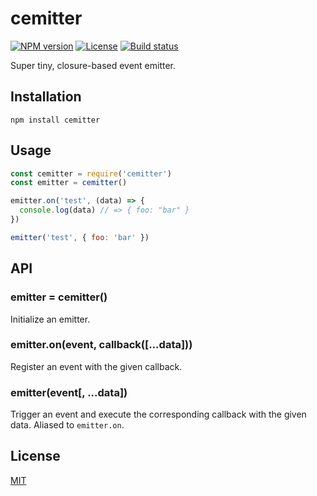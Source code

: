 # cemitter

[![NPM version][npm-img]][npm-url]
[![License][license-img]][license-url]
[![Build status][travis-img]][travis-url]

Super tiny, closure-based event emitter.

## Installation

```
npm install cemitter
```

## Usage

``` javascript
const cemitter = require('cemitter')
const emitter = cemitter()

emitter.on('test', (data) => {
  console.log(data) // => { foo: "bar" }
})

emitter('test', { foo: 'bar' })
```

## API

### emitter = cemitter()

Initialize an emitter.

### emitter.on(event, callback([...data]))

Register an event with the given callback.

### emitter(event[, ...data])

Trigger an event and execute the corresponding callback with the given data.
Aliased to `emitter.on`.

## License

[MIT][license-url]

[npm-img]: https://img.shields.io/npm/v/cemitter.svg?style=flat-square
[npm-url]: https://npmjs.com/package/cemitter
[license-img]: http://img.shields.io/npm/l/cemitter.svg?style=flat-square
[license-url]: LICENSE
[travis-img]: https://img.shields.io/travis/gummesson/cemitter.svg?style=flat-square
[travis-url]: https://travis-ci.org/gummesson/cemitter
